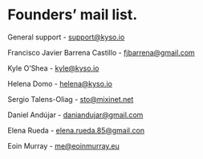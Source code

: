 # Founders’ mail list.

General support - support@kyso.io

Francisco Javier Barrena Castillo - [fjbarrena@gmail.com](mailto:fjbarrena@gmail.com)

Kyle O’Shea - [kyle@kyso.io](mailto:kyle@kyso.io)

Helena Domo - [helena@kyso.io](mailto:helena@kyso.io)

Sergio Talens-Oliag - [sto@mixinet.net](mailto:sto@mixinet.net)

Daniel Andújar - [daniandujar@gmail.com](mailto:daniandujar@gmail.com)

Elena Rueda - [elena.rueda.85@gmail.con](mailto:elena.rueda.85@gmail.con)

Eoin Murray - [me@eoinmurray.eu](mailto:me@eoinmurray.eu)
